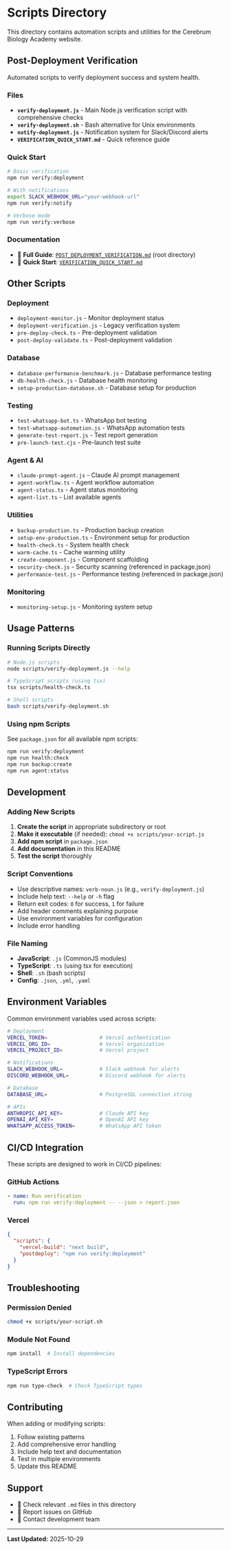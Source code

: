 # Scripts Directory

This directory contains automation scripts and utilities for the Cerebrum Biology Academy website.

## Post-Deployment Verification

Automated scripts to verify deployment success and system health.

### Files

- **`verify-deployment.js`** - Main Node.js verification script with comprehensive checks
- **`verify-deployment.sh`** - Bash alternative for Unix environments
- **`notify-deployment.js`** - Notification system for Slack/Discord alerts
- **`VERIFICATION_QUICK_START.md`** - Quick reference guide

### Quick Start

```bash
# Basic verification
npm run verify:deployment

# With notifications
export SLACK_WEBHOOK_URL="your-webhook-url"
npm run verify:notify

# Verbose mode
npm run verify:verbose
```

### Documentation

- 📖 **Full Guide**: [`POST_DEPLOYMENT_VERIFICATION.md`](../POST_DEPLOYMENT_VERIFICATION.md) (root directory)
- 🚀 **Quick Start**: [`VERIFICATION_QUICK_START.md`](./VERIFICATION_QUICK_START.md)

## Other Scripts

### Deployment

- `deployment-monitor.js` - Monitor deployment status
- `deployment-verification.js` - Legacy verification system
- `pre-deploy-check.ts` - Pre-deployment validation
- `post-deploy-validate.ts` - Post-deployment validation

### Database

- `database-performance-benchmark.js` - Database performance testing
- `db-health-check.js` - Database health monitoring
- `setup-production-database.sh` - Database setup for production

### Testing

- `test-whatsapp-bot.ts` - WhatsApp bot testing
- `test-whatsapp-automation.js` - WhatsApp automation tests
- `generate-test-report.js` - Test report generation
- `pre-launch-test.cjs` - Pre-launch test suite

### Agent & AI

- `claude-prompt-agent.js` - Claude AI prompt management
- `agent-workflow.ts` - Agent workflow automation
- `agent-status.ts` - Agent status monitoring
- `agent-list.ts` - List available agents

### Utilities

- `backup-production.ts` - Production backup creation
- `setup-env-production.ts` - Environment setup for production
- `health-check.ts` - System health check
- `warm-cache.ts` - Cache warming utility
- `create-component.js` - Component scaffolding
- `security-check.js` - Security scanning (referenced in package.json)
- `performance-test.js` - Performance testing (referenced in package.json)

### Monitoring

- `monitoring-setup.js` - Monitoring system setup

## Usage Patterns

### Running Scripts Directly

```bash
# Node.js scripts
node scripts/verify-deployment.js --help

# TypeScript scripts (using tsx)
tsx scripts/health-check.ts

# Shell scripts
bash scripts/verify-deployment.sh
```

### Using npm Scripts

See `package.json` for all available npm scripts:

```bash
npm run verify:deployment
npm run health:check
npm run backup:create
npm run agent:status
```

## Development

### Adding New Scripts

1. **Create the script** in appropriate subdirectory or root
2. **Make it executable** (if needed): `chmod +x scripts/your-script.js`
3. **Add npm script** in `package.json`
4. **Add documentation** in this README
5. **Test the script** thoroughly

### Script Conventions

- Use descriptive names: `verb-noun.js` (e.g., `verify-deployment.js`)
- Include help text: `--help` or `-h` flag
- Return exit codes: `0` for success, `1` for failure
- Add header comments explaining purpose
- Use environment variables for configuration
- Include error handling

### File Naming

- **JavaScript**: `.js` (CommonJS modules)
- **TypeScript**: `.ts` (using tsx for execution)
- **Shell**: `.sh` (bash scripts)
- **Config**: `.json`, `.yml`, `.yaml`

## Environment Variables

Common environment variables used across scripts:

```bash
# Deployment
VERCEL_TOKEN=                 # Vercel authentication
VERCEL_ORG_ID=                # Vercel organization
VERCEL_PROJECT_ID=            # Vercel project

# Notifications
SLACK_WEBHOOK_URL=            # Slack webhook for alerts
DISCORD_WEBHOOK_URL=          # Discord webhook for alerts

# Database
DATABASE_URL=                 # PostgreSQL connection string

# APIs
ANTHROPIC_API_KEY=            # Claude API key
OPENAI_API_KEY=               # OpenAI API key
WHATSAPP_ACCESS_TOKEN=        # WhatsApp API token
```

## CI/CD Integration

These scripts are designed to work in CI/CD pipelines:

### GitHub Actions

```yaml
- name: Run verification
  run: npm run verify:deployment -- --json > report.json
```

### Vercel

```json
{
  "scripts": {
    "vercel-build": "next build",
    "postdeploy": "npm run verify:deployment"
  }
}
```

## Troubleshooting

### Permission Denied

```bash
chmod +x scripts/your-script.sh
```

### Module Not Found

```bash
npm install  # Install dependencies
```

### TypeScript Errors

```bash
npm run type-check  # Check TypeScript types
```

## Contributing

When adding or modifying scripts:

1. Follow existing patterns
2. Add comprehensive error handling
3. Include help text and documentation
4. Test in multiple environments
5. Update this README

## Support

- 📖 Check relevant `.md` files in this directory
- 🐛 Report issues on GitHub
- 💬 Contact development team

---

**Last Updated:** 2025-10-29
